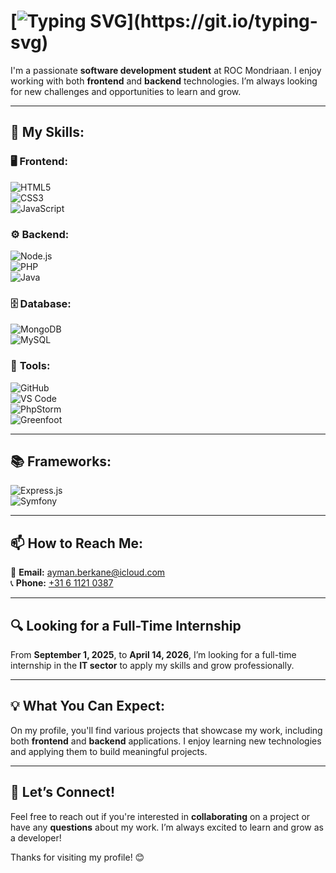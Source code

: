 # [![Typing SVG](https://readme-typing-svg.herokuapp.com?size=34&width=600&color=FFFFFF&lines=Hey!+I'm+Ayman+Berkane;Software+Developer+%7C+Problem+Solver;Always+learning+new+tech!)](https://git.io/typing-svg)

I'm a passionate **software development student** at ROC Mondriaan. I enjoy working with both **frontend** and **backend** technologies. I’m always looking for new challenges and opportunities to learn and grow.  

---

## 🚀 My Skills:  

### 🖥 **Frontend:**  
![HTML5](https://img.shields.io/badge/HTML5-E34F26?style=for-the-badge&logo=html5&logoColor=white)  
![CSS3](https://img.shields.io/badge/CSS3-1572B6?style=for-the-badge&logo=css3&logoColor=white)  
![JavaScript](https://img.shields.io/badge/JavaScript-F7DF1E?style=for-the-badge&logo=javascript&logoColor=black)  

### ⚙ **Backend:**  
![Node.js](https://img.shields.io/badge/Node.js-43853D?style=for-the-badge&logo=node.js&logoColor=white)  
![PHP](https://img.shields.io/badge/PHP-777BB4?style=for-the-badge&logo=php&logoColor=white)  
![Java](https://img.shields.io/badge/Java-007396?style=for-the-badge&logo=java&logoColor=white)  

### 🗄 **Database:**  
![MongoDB](https://img.shields.io/badge/MongoDB-47A248?style=for-the-badge&logo=mongodb&logoColor=white)  
![MySQL](https://img.shields.io/badge/MySQL-4479A1?style=for-the-badge&logo=mysql&logoColor=white)  

### 🔧 **Tools:**  
![GitHub](https://img.shields.io/badge/GitHub-181717?style=for-the-badge&logo=github&logoColor=white)  
![VS Code](https://img.shields.io/badge/VS%20Code-007ACC?style=for-the-badge&logo=visual-studio-code&logoColor=white)  
![PhpStorm](https://img.shields.io/badge/PhpStorm-000000?style=for-the-badge&logo=phpstorm&logoColor=white)  
![Greenfoot](https://img.shields.io/badge/Greenfoot-008000?style=for-the-badge&logo=java&logoColor=white)  

---

## 📚 **Frameworks:**  
![Express.js](https://img.shields.io/badge/Express.js-000000?style=for-the-badge&logo=express&logoColor=white)  
![Symfony](https://img.shields.io/badge/Symfony-000000?style=for-the-badge&logo=symfony&logoColor=white)  

---

## 📫 **How to Reach Me:**  
📧 **Email:** [ayman.berkane@icloud.com](mailto:ayman.berkane@icloud.com)  
📞 **Phone:** [+31 6 1121 0387](tel:+31611210387)  

---

## 🔍 **Looking for a Full-Time Internship**  
From **September 1, 2025**, to **April 14, 2026**, I’m looking for a full-time internship in the **IT sector** to apply my skills and grow professionally.  

---

## 💡 **What You Can Expect:**  
On my profile, you'll find various projects that showcase my work, including both **frontend** and **backend** applications. I enjoy learning new technologies and applying them to build meaningful projects.  

---

## 💬 **Let’s Connect!**  
Feel free to reach out if you're interested in **collaborating** on a project or have any **questions** about my work. I’m always excited to learn and grow as a developer!  

Thanks for visiting my profile! 😊  
